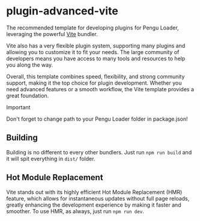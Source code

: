 # plugin-advanced-vite
The recommended template for developing plugins for Pengu Loader, leveraging the powerful [Vite](https://vitejs.dev/) bundler.

Vite also has a very flexible plugin system, supporting many plugins and allowing you to customize it to fit your needs. The large community of developers means you have access to many tools and resources to help you along the way.

Overall, this template combines speed, flexibility, and strong community support, making it the top choice for plugin development. Whether you need advanced features or a smooth workflow, the Vite template provides a great foundation.

> [!IMPORTANT]
> Don't forget to change path to your Pengu Loader folder in package.json!

## Building
Building is no different to every other bundlers. Just run `npm run build` and it will spit everything in `dist/` folder.

## Hot Module Replacement
Vite stands out with its highly efficient Hot Module Replacement (HMR) feature, which allows for instantaneous updates without full page reloads, greatly enhancing the development experience by making it faster and smoother.
To use HMR, as always, just run `npm run dev`.
